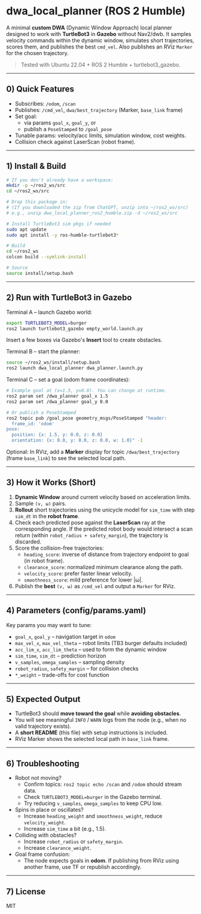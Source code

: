 # dwa_local_planner (ROS 2 Humble)

A minimal **custom DWA** (Dynamic Window Approach) local planner designed to work with **TurtleBot3** in **Gazebo** without Nav2/dwb. It samples velocity commands within the dynamic window, simulates short trajectories, scores them, and publishes the best `cmd_vel`. Also publishes an RViz `Marker` for the chosen trajectory.

> Tested with Ubuntu 22.04 + ROS 2 Humble + turtlebot3_gazebo.

---

## 0) Quick Features
- Subscribes: `/odom`, `/scan`
- Publishes: `/cmd_vel`, `dwa/best_trajectory` (Marker, `base_link` frame)
- Set goal:
  - via params `goal_x`, `goal_y`, or
  - publish a `PoseStamped` to `/goal_pose`
- Tunable params: velocity/acc limits, simulation window, cost weights.
- Collision check against LaserScan (robot frame).

---

## 1) Install & Build

```bash
# If you don't already have a workspace:
mkdir -p ~/ros2_ws/src
cd ~/ros2_ws/src

# Drop this package in:
# (If you downloaded the zip from ChatGPT, unzip into ~/ros2_ws/src)
# e.g., unzip dwa_local_planner_ros2_humble.zip -d ~/ros2_ws/src

# Install TurtleBot3 sim pkgs if needed
sudo apt update
sudo apt install -y ros-humble-turtlebot3*

# Build
cd ~/ros2_ws
colcon build --symlink-install

# Source
source install/setup.bash
```

---

## 2) Run with TurtleBot3 in Gazebo

Terminal A – launch Gazebo world:
```bash
export TURTLEBOT3_MODEL=burger
ros2 launch turtlebot3_gazebo empty_world.launch.py
```

Insert a few boxes via Gazebo's **Insert** tool to create obstacles.

Terminal B – start the planner:
```bash
source ~/ros2_ws/install/setup.bash
ros2 launch dwa_local_planner dwa_planner.launch.py
```

Terminal C – set a goal (odom frame coordinates):
```bash
# Example goal at (x=1.5, y=0.0). You can change at runtime.
ros2 param set /dwa_planner goal_x 1.5
ros2 param set /dwa_planner goal_y 0.0

# Or publish a PoseStamped
ros2 topic pub /goal_pose geometry_msgs/PoseStamped "header:
  frame_id: 'odom'
pose:
  position: {x: 1.5, y: 0.0, z: 0.0}
  orientation: {x: 0.0, y: 0.0, z: 0.0, w: 1.0}" -1
```

Optional: In RViz, add a **Marker** display for topic `/dwa/best_trajectory` (frame `base_link`) to see the selected local path.

---

## 3) How it Works (Short)

1. **Dynamic Window** around current velocity based on acceleration limits.
2. Sample `(v, ω)` pairs.
3. **Rollout** short trajectories using the unicycle model for `sim_time` with step `sim_dt` in the **robot frame**.
4. Check each predicted pose against the **LaserScan** ray at the corresponding angle. If the predicted robot body would intersect a scan return (within `robot_radius + safety_margin`), the trajectory is discarded.
5. Score the collision-free trajectories:
   - `heading_score`: inverse of distance from trajectory endpoint to goal (in robot frame).
   - `clearance_score`: normalized minimum clearance along the path.
   - `velocity_score`: prefer faster linear velocity.
   - `smoothness_score`: mild preference for lower |ω|.
6. Publish the **best** `(v, ω)` as `/cmd_vel` and output a `Marker` for RViz.

---

## 4) Parameters (config/params.yaml)
Key params you may want to tune:
- `goal_x`, `goal_y` – navigation target in `odom`
- `max_vel_x`, `max_vel_theta` – robot limits (TB3 burger defaults included)
- `acc_lim_x`, `acc_lim_theta` – used to form the dynamic window
- `sim_time`, `sim_dt` – prediction horizon
- `v_samples`, `omega_samples` – sampling density
- `robot_radius`, `safety_margin` – for collision checks
- `*_weight` – trade-offs for cost function

---

## 5) Expected Output
- TurtleBot3 should **move toward the goal** while **avoiding obstacles**.
- You will see meaningful `INFO` / `WARN` logs from the node (e.g., when no valid trajectory exists).
- A **short README** (this file) with setup instructions is included.
- RViz Marker shows the selected local path in `base_link` frame.

---

## 6) Troubleshooting
- Robot not moving?
  - Confirm topics: `ros2 topic echo /scan` and `/odom` should stream data.
  - Check `TURTLEBOT3_MODEL=burger` in the Gazebo terminal.
  - Try reducing `v_samples`, `omega_samples` to keep CPU low.
- Spins in place or oscillates?
  - Increase `heading_weight` and `smoothness_weight`, reduce `velocity_weight`.
  - Increase `sim_time` a bit (e.g., 1.5).
- Colliding with obstacles?
  - Increase `robot_radius` or `safety_margin`.
  - Increase `clearance_weight`.
- Goal frame confusion:
  - The node expects goals in **odom**. If publishing from RViz using another frame, use TF or republish accordingly.

---

## 7) License
MIT
